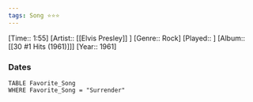 ```yaml
---
tags: Song ⭐⭐⭐ 
---
```

[Time:: 1:55]
[Artist:: [[Elvis Presley]] ]
[Genre:: Rock]
[Played:: ]
[Album:: [[30 #1 Hits (1961)]]]
[Year:: 1961]
### Dates
````dataview
TABLE Favorite_Song
WHERE Favorite_Song = "Surrender"
````
